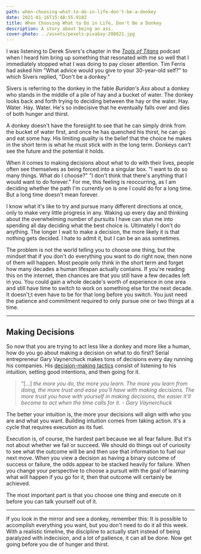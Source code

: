 ```yaml
---
path: when-choosing-what-to-do-in-life-don't-be-a-donkey
date: 2021-01-16T15:48:55.910Z
title: When Choosing What to Do in Life, Don't Be a Donkey
description: A story about being an ass.
cover-photo: ../assets/pexels-pixabay-208821.jpg
---
```

<!--StartFragment-->

I was listening to Derek Sivers's chapter in the *[Tools of Titans](https://podcasts.apple.com/ca/podcast/tools-titans-tactics-routines-habits-world-class-performers/id1515607844)* podcast when I heard him bring up something that resonated with me so well that I immediately stopped what I was doing to pay closer attention. Tim Ferris had asked him "What advice would you give to your 30-year-old self?" to which Sivers replied, "Don't be a donkey."

Sivers is referring to the donkey in the fable *Buridan's Ass* about a donkey who stands in the middle of a pile of hay and a bucket of water. The donkey looks back and forth trying to deciding between the hay or the water. Hay. Water. Hay. Water. He's so indecisive that he eventually falls over and dies of both hunger and thirst.

A donkey doesn't have the foresight to see that he can simply drink from the bucket of water first, and once he has quenched his thirst, he can go and eat some hay. His limiting quality is the belief that the choice he makes in the short term is what he must stick with in the long term. Donkeys can't see the future and the potential it holds.

When it comes to making decisions about what to do with their lives, people often see themselves as being forced into a singular box. "I want to do so many things. What do I choose?" "I don't think that there's anything that I would want to do forever." For me, this feeling is reoccurring, as I am deciding whether the path I'm currently on is one I could do for a long time. But a long time doesn't mean forever.

I know what it's like to try and pursue many different directions at once, only to make very little progress in any. Waking up every day and thinking about the overwhelming number of pursuits I have can stun me into spending all day deciding what the best choice is. Ultimately I don't do anything. The longer I wait to make a decision, the more likely it is that nothing gets decided. I hate to admit it, but I can be an ass sometimes.

The problem is not the world telling you to choose one thing, but the mindset that if you don't do everything you want to do right now, then none of them will happen. Most people only think in the short term and forget how many decades a human lifespan actually contains. If you're reading this on the internet, then chances are that you still have a few decades left in you. You could gain a whole decade's worth of experience in one area and still have time to switch to work on something else for the next decade. It doesn't;t even have to be for that long before you switch. You just need the patience and commitment required to only pursue one or two things at a time.

- - -

## Making Decisions

So now that you are trying to act less like a donkey and more like a human, how do you go about making a decision on what to do first? Serial entrepreneur Gary Vaynerchuck makes tons of decisions every day running his companies. His [decision-making tactics](https://www.garyvaynerchuk.com/how-i-decide/) consist of listening to his intuition, setting good intentions, and then going for it.

> "\[…] *the more you do, the more you learn. The more you learn from doing, the more trust and ease you’ll have with making decisions. The more trust you have with yourself in making decisions, the easier it’ll become to act when the time calls for it. - Gary Vaynerchuck*

The better your intuition is, the more your decisions will align with who you are and what you want. Building intuition comes from taking action. It's a cycle that requires execution as its fuel.

Execution is, of course, the hardest part because we all fear failure. But it's not about whether we fail or succeed. We should do things out of curiosity to see what the outcome will be and then use that information to fuel our next move. When you view a decision as having a binary outcome of success or failure, the odds appear to be stacked heavily for failure. When you change your perspective to choose a pursuit with the goal of learning what will happen if you go for it, then that outcome will certainly be achieved.

The most important part is that you choose one thing and execute on it before you can talk yourself out of it.

- - -

If you look in the mirror and see a donkey, remember this: It is possible to accomplish everything you want, but you don't need to do it all this week. With a realistic timeline, the discipline to actually start instead of being paralyzed with indecision, and a lot of patience, it can all be done. Now get going before you die of hunger and thirst.

<!--EndFragment-->